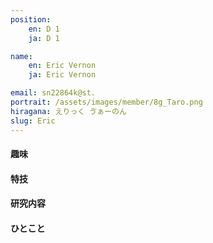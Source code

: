 ```yaml
---
position:
    en: D 1
    ja: D 1

name:
    en: Eric Vernon
    ja: Eric Vernon

email: sn22864k@st.
portrait: /assets/images/member/8g_Taro.png
hiragana: えりっく ゔぁーのん
slug: Eric
---
```


#### 趣味

#### 特技

#### 研究内容

#### ひとこと
